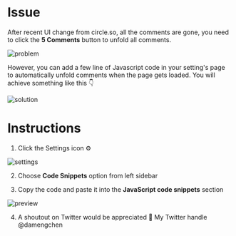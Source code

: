 # Issue
After recent UI change from circle.so, all the comments are gone, you need to click the **5 Comments** button to unfold all comments.

![problem](https://firebasestorage.googleapis.com/v0/b/testimonialto.appspot.com/o/misc%2FScreen%20Shot%202021-02-01%20at%209.59.23%20PM.png?alt=media&token=a3bc81a1-7fa3-496b-955e-721740e42ba7)

However, you can add a few line of Javascript code in your setting's page to automatically unfold comments when the page gets loaded. You will achieve something like this 👇

![solution](https://firebasestorage.googleapis.com/v0/b/testimonialto.appspot.com/o/misc%2FScreen%20Shot%202021-02-01%20at%209.59.23%20PM.png?alt=media&token=a3bc81a1-7fa3-496b-955e-721740e42ba7)


# Instructions

1. Click the Settings icon ⚙️

![settings](https://firebasestorage.googleapis.com/v0/b/testimonialto.appspot.com/o/misc%2FScreen%20Shot%202021-02-01%20at%208.53.27%20PM.png?alt=media&token=1c685b85-166c-4f47-8726-d6d07a063992)

2. Choose **Code Snippets** option from left sidebar

3. Copy the code and paste it into the **JavaScript code snippets** section

![preview](https://firebasestorage.googleapis.com/v0/b/testimonialto.appspot.com/o/misc%2FScreen%20Shot%202021-02-01%20at%208.54.37%20PM.png?alt=media&token=73621aaf-ff23-4c05-b938-c3aafcfbd024)

4. A shoutout on Twitter would be appreciated 🙏 My Twitter handle @damengchen
